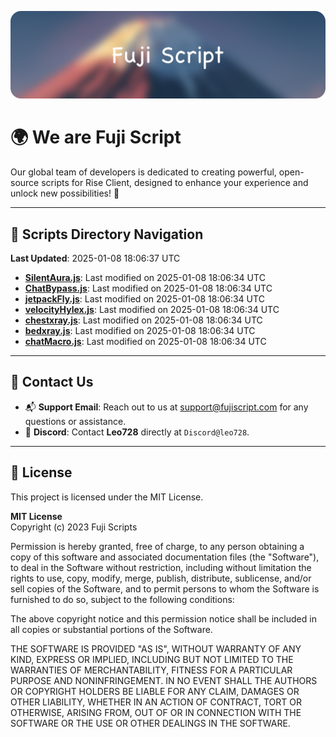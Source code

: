 ![Banner](.github/b.webp)

# 🌍 **We are Fuji Script**

Our global team of developers is dedicated to creating powerful, open-source scripts for Rise Client, designed to enhance your experience and unlock new possibilities! 🌟

---
<!-- SCRIPTS_NAVIGATION_START -->
## 📂 **Scripts Directory Navigation**

**Last Updated**: 2025-01-08 18:06:37 UTC

- **[SilentAura.js](scripts/SilentAura.js)**: Last modified on 2025-01-08 18:06:34 UTC
- **[ChatBypass.js](scripts/ChatBypass.js)**: Last modified on 2025-01-08 18:06:34 UTC
- **[jetpackFly.js](scripts/jetpackFly.js)**: Last modified on 2025-01-08 18:06:34 UTC
- **[velocityHylex.js](scripts/velocityHylex.js)**: Last modified on 2025-01-08 18:06:34 UTC
- **[chestxray.js](scripts/chestxray.js)**: Last modified on 2025-01-08 18:06:34 UTC
- **[bedxray.js](scripts/bedxray.js)**: Last modified on 2025-01-08 18:06:34 UTC
- **[chatMacro.js](scripts/chatMacro.js)**: Last modified on 2025-01-08 18:06:34 UTC

<!-- SCRIPTS_NAVIGATION_END -->

---

## 💬 **Contact Us**  
- 📬 **Support Email**: Reach out to us at [support@fujiscript.com](mailto:support@fujiscript.com) for any questions or assistance.  
- 💬 **Discord**: Contact **Leo728** directly at `Discord@leo728`.

---

## 📜 **License**

This project is licensed under the MIT License.  

**MIT License**  
Copyright (c) 2023 Fuji Scripts  

Permission is hereby granted, free of charge, to any person obtaining a copy of this software and associated documentation files (the "Software"), to deal in the Software without restriction, including without limitation the rights to use, copy, modify, merge, publish, distribute, sublicense, and/or sell copies of the Software, and to permit persons to whom the Software is furnished to do so, subject to the following conditions:  

The above copyright notice and this permission notice shall be included in all copies or substantial portions of the Software.  

THE SOFTWARE IS PROVIDED "AS IS", WITHOUT WARRANTY OF ANY KIND, EXPRESS OR IMPLIED, INCLUDING BUT NOT LIMITED TO THE WARRANTIES OF MERCHANTABILITY, FITNESS FOR A PARTICULAR PURPOSE AND NONINFRINGEMENT. IN NO EVENT SHALL THE AUTHORS OR COPYRIGHT HOLDERS BE LIABLE FOR ANY CLAIM, DAMAGES OR OTHER LIABILITY, WHETHER IN AN ACTION OF CONTRACT, TORT OR OTHERWISE, ARISING FROM, OUT OF OR IN CONNECTION WITH THE SOFTWARE OR THE USE OR OTHER DEALINGS IN THE SOFTWARE.  
